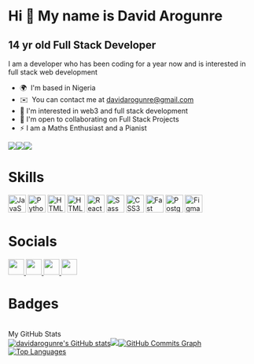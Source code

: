 Hi 👋 My name is David Arogunre
===============================

14 yr old Full Stack Developer
------------------------------

I am a developer who has been coding for a year now and is interested in full stack web development

*   🌍  I'm based in Nigeria
*   ✉️  You can contact me at [davidarogunre@gmail.com](mailto:davidarogunre@gmail.com)
*   🧠  I'm interested in web3 and full stack development 
*   🤝  I'm open to collaborating on Full Stack Projects
*   ⚡  I am a Maths Enthusiast and a Pianist

<a href="https://www.twitter.com/davidarogunre" target="_blank" rel="noreferrer"><img
                  src="https://img.shields.io/twitter/follow/davidarogunre?logo=twitter&style=for-the-badge&color=0891b2&labelColor=1c1917"
                /></a><a href="https://www.github.com/davidarogunre" target="_blank" rel="noreferrer"><img
                  src="https://img.shields.io/github/followers/davidarogunre?logo=github&style=for-the-badge&color=0891b2&labelColor=1c1917" /></a><a href="https://www.twitch.tv/folucodes" target="_blank" rel="noreferrer"><img src="https://img.shields.io/twitch/status/folucodes?logo=twitchsx&style=for-the-badge&color=0891b2&labelColor=1c1917&label=TWITCH+STATUS" /></a><h1>Skills</h1><p align="left">
                                <a href="https://developer.mozilla.org/en-US/docs/Web/JavaScript" target="_blank" rel="noreferrer"><img src="https://raw.githubusercontent.com/danielcranney/readme-generator/main/public/icons/skills/javascript-colored.svg" width="36" height="36" alt="JavaScript" /></a>
                                <a href="https://www.python.org/" target="_blank" rel="noreferrer"><img src="https://raw.githubusercontent.com/danielcranney/readme-generator/main/public/icons/skills/python-colored.svg" width="36" height="36" alt="Python" /></a>
                                <a href="https://developer.mozilla.org/en-US/docs/Glossary/HTML5" target="_blank" rel="noreferrer"><img src="https://raw.githubusercontent.com/danielcranney/readme-generator/main/public/icons/skills/html5-colored.svg" width="36" height="36" alt="HTML5" /></a>
                                <a href="https://https://www.typescriptlang.org/" target="_blank" rel="noreferrer"><img src="https://raw.githubusercontent.com/danielcranney/readme-generator/main/public/icons/skills/typescript-colored.svg" width="36" height="36" alt="HTML5" /></a>
                                <a href="https://reactjs.org/" target="_blank" rel="noreferrer"><img src="https://raw.githubusercontent.com/danielcranney/readme-generator/main/public/icons/skills/react-colored.svg" width="36" height="36" alt="React" /></a>
                                <a href="https://sass-lang.com/" target="_blank" rel="noreferrer"><img src="https://raw.githubusercontent.com/danielcranney/readme-generator/main/public/icons/skills/sass-colored.svg" width="36" height="36" alt="Sass" /></a>
                                <a href="https://www.w3.org/TR/CSS/#css" target="_blank" rel="noreferrer"><img src="https://raw.githubusercontent.com/danielcranney/readme-generator/main/public/icons/skills/css3-colored.svg" width="36" height="36" alt="CSS3" /></a>
                                <a href="https://fastapi.tiangolo.com/" target="_blank" rel="noreferrer"><img src="https://raw.githubusercontent.com/danielcranney/readme-generator/main/public/icons/skills/fastapi-colored.svg" width="36" height="36" alt="Fast API" /></a>
                                <a href="https://www.postgresql.org/" target="_blank" rel="noreferrer"><img src="https://raw.githubusercontent.com/danielcranney/readme-generator/main/public/icons/skills/postgresql-colored.svg" width="36" height="36" alt="PostgreSQL" /></a>
                                <a href="https://www.figma.com/" target="_blank" rel="noreferrer"><img src="https://raw.githubusercontent.com/danielcranney/readme-generator/main/public/icons/skills/figma-colored.svg" width="36" height="36" alt="Figma" /></a>
                    </p>
                    <h1>Socials</h1>
                  
   <p align="left"><a href="https://discord.com/users/davidarogunre" target="_blank" rel="noreferrer"><img src="https://raw.githubusercontent.com/danielcranney/readme-generator/main/public/icons/socials/discord.svg" width="32" height="32" /></a><a href="https://www.github.com/davidarogunre" target="_blank" rel="noreferrer">    <img src="https://raw.githubusercontent.com/danielcranney/readme-generator/main/public/icons/socials/github-dark.svg" width="32" height="32" /></a><a href="https://www.twitter.com/darogunre" target="_blank" rel="noreferrer">    <img src="https://raw.githubusercontent.com/danielcranney/readme-generator/main/public/icons/socials/twitter.svg" width="32" height="32" /></a><a href="https://www.twitch.tv/davidarogunre" target="_blank" rel="noreferrer">    <img src="https://raw.githubusercontent.com/danielcranney/readme-generator/main/public/icons/socials/twitch.svg" width="32" height="32" /></a></p><h1>Badges</h1><br>My GitHub Stats</br><a href="http://www.github.com/davidarogunre"><img src="https://github-readme-stats.vercel.app/api?username=davidarogunre&show_icons=true&hide=&count_private=true&title_color=0891b2&text_color=ffffff&icon_color=0891b2&bg_color=1c1917&hide_border=true&show_icons=true" alt="davidarogunre's GitHub stats" /></a><a href="http://www.github.com/davidarogunre"><img src="https://github-readme-streak-stats.herokuapp.com/?user=davidarogunre&stroke=ffffff&background=1c1917&ring=0891b2&fire=0891b2&currStreakNum=ffffff&currStreakLabel=0891b2&sideNums=ffffff&sideLabels=ffffff&dates=ffffff&hide_border=true" /></a><a href="http://www.github.com/davidarogunre"><img src="https://activity-graph.herokuapp.com/graph?username=davidarogunre&bg_color=1c1917&color=ffffff&line=0891b2&point=ffffff&area_color=1c1917&area=true&hide_border=true&custom_title=GitHub%20Commits%20Graph" alt="GitHub Commits Graph" /></a><a href="https://github.com/davidarogunre" align="left"><img src="https://github-readme-stats.vercel.app/api/top-langs/?username=davidarogunre&langs_count=10&title_color=0891b2&text_color=ffffff&icon_color=0891b2&bg_color=1c1917&hide_border=true&locale=en&custom_title=Top%20%Languages" alt="Top Languages" /></a>
